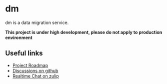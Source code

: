 # dm

dm is a data migration service.

**This project is under high development, please do not apply to production environment**

## Useful links

- [Project Roadmap](https://github.com/aos-dev/dm/discussions)
- [Discussions on github](https://github.com/aos-dev/dm/discussions)
- [Realtime Chat on zulip](https://aos-dev.zulipchat.com/join/tawdgrfwnld4c3zzb2ro6aol/)
